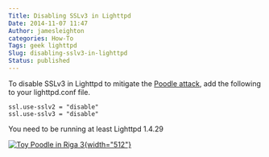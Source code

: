```yaml
---
Title: Disabling SSLv3 in Lighttpd
Date: 2014-11-07 11:47
Author: jamesleighton
categories: How-To
Tags: geek lighttpd
Slug: disabling-sslv3-in-lighttpd
Status: published
---
```


To disable SSLv3 in Lighttpd to mitigate the [Poodle attack](https://en.wikipedia.org/wiki/POODLE), add the following to your lighttpd.conf file.

<div class="highlight">

    ssl.use-sslv2 = "disable"
    ssl.use-sslv3 = "disable"

</div>

You need to be running at least Lighttpd 1.4.29

[![Toy Poodle in Riga 3](/images/poodle.jpg){width="512"}](https://commons.wikimedia.org/wiki/File%3AToy_Poodle_in_Riga_3.JPG "By Томасина (Own work) [CC-BY-SA-3.0 (http://creativecommons.org/licenses/by-sa/3.0)], via Wikimedia Commons")
